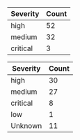 | Severity | Count |
|----------|-------|
| high | 52 |
| medium | 32 |
| critical | 3 |


| Severity | Count |
|----------|-------|
| high | 30 |
| medium | 27 |
| critical | 8 |
| low | 1 |
| Unknown | 11 |